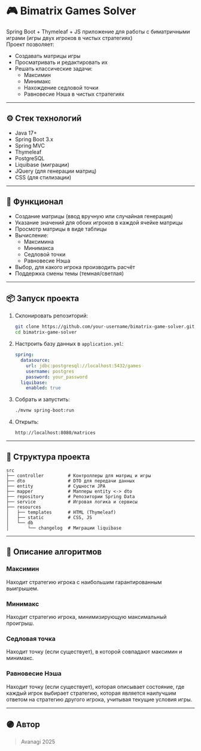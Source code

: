# 🎮 Bimatrix Games Solver

Spring Boot + Thymeleaf + JS приложение для работы с биматричными играми (игры двух игроков в чистых стратегиях)  
Проект позволяет:
- Создавать матрицы игры
- Просматривать и редактировать их
- Решать классические задачи:
   - Максимин
   - Минимакс
   - Нахождение седловой точки
   - Равновесие Нэша в чистых стратегиях

---

## ⚙️ Стек технологий
- Java 17+
- Spring Boot 3.x
- Spring MVC
- Thymeleaf
- PostgreSQL
- Liquibase (миграции)
- JQuery (для генерации матриц)
- CSS (для стилизации)

---

## 🚀 Функционал
- Создание матрицы (ввод вручную или случайная генерация)
- Указание значений для обоих игроков в каждой ячейке матрицы
- Просмотр матрицы в виде таблицы
- Вычисление:
    - Максимина
    - Минимакса
    - Седловой точки
    - Равновесие Нэша
- Выбор, для какого игрока производить расчёт
- Поддержка смены темы (темная/светлая)

---

## 📦 Запуск проекта

1. Склонировать репозиторий:
    ```bash
    git clone https://github.com/your-username/bimatrix-game-solver.git
    cd bimatrix-game-solver
    ```

2. Настроить базу данных в `application.yml`:
    ```yaml
    spring:
      datasource:
        url: jdbc:postgresql://localhost:5432/games
        username: postgres
        password: your_password
      liquibase:
        enabled: true
    ```

3. Собрать и запустить:
    ```bash
    ./mvnw spring-boot:run
    ```

4. Открыть:
    ```
    http://localhost:8080/matrices
    ```

---

## 📁 Структура проекта

```
src
├── controller         # Контроллеры для матриц и игры
├── dto                # DTO для передачи данных
├── entity             # Сущности JPA
├── mapper             # Мапперы entity <-> dto
├── repository         # Репозитории Spring Data
├── service            # Игровая логика и сервисы
├── resources
│   ├── templates      # HTML (Thymeleaf)
│   ├── static         # CSS, JS
│   └── db
│       └── changelog  # Миграции liquibase
```

---

## 🧮 Описание алгоритмов

### Максимин  
Находит стратегию игрока с наибольшим гарантированным выигрышем.

### Минимакс  
Находит стратегию игрока, минимизирующую максимальный проигрыш.

### Седловая точка  
Находит точку (если существует), в которой совпадают максимин и минимакс.

### Равновесие Нэша  
Находит точку (если существует), которая описывает состояние, где каждый игрок выбирает стратегию, которая является наилучшим ответом на стратегию другого игрока, учитывая текущие условия игры.

---

## 🟣 Автор
> Avanagi 2025
